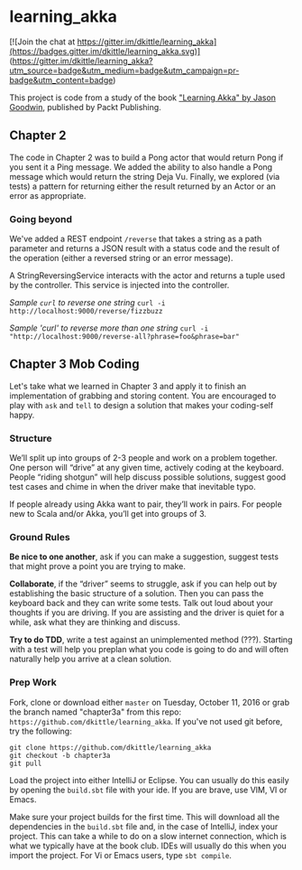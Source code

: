 # learning_akka

[![Join the chat at https://gitter.im/dkittle/learning_akka](https://badges.gitter.im/dkittle/learning_akka.svg)]
(https://gitter.im/dkittle/learning_akka?utm_source=badge&utm_medium=badge&utm_campaign=pr-badge&utm_content=badge)

This project is code from a study of the book
["Learning Akka" by Jason Goodwin](https://www.packtpub.com/application-development/learning-akka),
published by Packt Publishing.

## Chapter 2

The code in Chapter 2 was to build a Pong actor that would return Pong if you sent it a Ping message.
We added the ability to also handle a Pong message which would return the string Deja Vu.
Finally, we explored (via tests) a pattern for returning either the result returned by an Actor or an error as
appropriate.

### Going beyond

We've added a REST endpoint `/reverse` that takes a string as a path parameter and returns a JSON result with a
status code and the result of the operation (either a reversed string or an error message).

A StringReversingService interacts with the actor and returns a tuple used by the controller. This service is
injected into the controller.

*Sample `curl` to reverse one string*
```curl -i http://localhost:9000/reverse/fizzbuzz```

*Sample 'curl' to reverse more than one string*
```curl -i "http://localhost:9000/reverse-all?phrase=foo&phrase=bar"```

## Chapter 3 Mob Coding

Let's take what we learned in Chapter 3 and apply it to finish an implementation of grabbing and storing content.
 You are encouraged to play with `ask` and `tell` to design a solution that makes your coding-self happy.

### Structure
We’ll split up into groups of 2-3 people and work on a problem together. One person will “drive” at any given time,
actively coding at the keyboard. People “riding shotgun” will help discuss possible solutions, suggest good test cases
and chime in when the driver make that inevitable typo.

If people already using Akka want to pair, they’ll work in pairs. For people new to Scala and/or Akka, you’ll get into
groups of 3.

### Ground Rules
**Be nice to one another**, ask if you can make a suggestion, suggest tests that might prove a point you are trying to make.

**Collaborate**, if the “driver” seems to struggle, ask if you can help out by establishing the basic structure of a
solution. Then you can pass the keyboard back and they can write some tests. Talk out loud about your thoughts if you
are driving. If you are assisting and the driver is quiet for a while, ask what they are thinking and discuss.

**Try to do TDD**, write a test against an unimplemented method (???). Starting with a test will help you preplan what
you code is going to do and will often naturally help you arrive at a clean solution.

### Prep Work
Fork, clone or download either `master` on Tuesday, October 11, 2016 or grab the branch named "chapter3a" from
 this repo: `https://github.com/dkittle/learning_akka`. If you've not used git before, try the following:
```
git clone https://github.com/dkittle/learning_akka
git checkout -b chapter3a
git pull
```

Load the project into either IntelliJ or Eclipse. You can usually do this easily by opening the `build.sbt` file with
your ide. If you are brave, use VIM, VI or Emacs.

Make sure your project builds for the first time. This will download all the dependencies in the `build.sbt` file and, in
the case of IntelliJ, index your project. This can take a while to do on a slow internet connection, which is what we
typically have at the book club. IDEs will usually do this when you import the project. For Vi or Emacs users, type
`sbt compile`.


